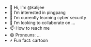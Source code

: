 - 👋 Hi, I’m @kalijee
- 👀 I’m interested in pingpang
- 🌱 I’m currently learning cyber security
- 💞️ I’m looking to collaborate on ...
- 📫 How to reach me 
- 😄 Pronouns: ...
- ⚡ Fun fact: cartoon

<!---
kalijee/kalijee is a ✨ special ✨ repository because its `README.md` (this file) appears on your GitHub profile.
You can click the Preview link to take a look at your changes.
--->
